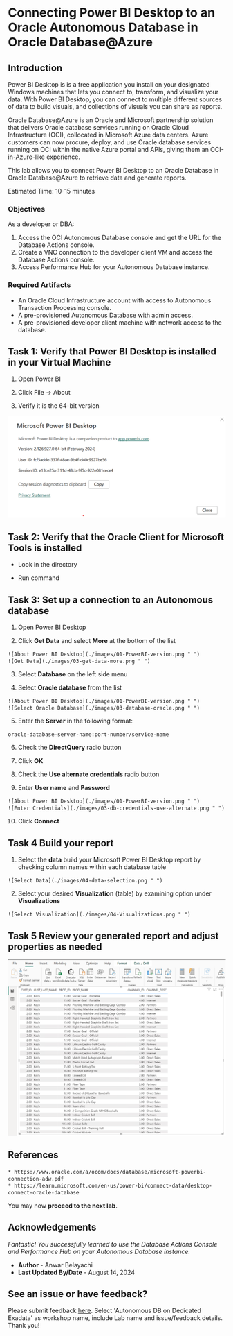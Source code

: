# Connecting Power BI Desktop to an Oracle Autonomous Database in Oracle Database@Azure 

## Introduction
Power BI Desktop is is a free application you install on your designated Windows machines that lets you connect to, transform, and visualize your data. With Power BI Desktop, you can connect to multiple different sources of data to build visuals, and collections of visuals you can share as reports.

Oracle Database@Azure is an Oracle and Microsoft partnership solution that delivers Oracle database services running on Oracle Cloud Infrastructure (OCI), collocated in Microsoft Azure data centers. Azure customers can now procure, deploy, and use Oracle database services running on OCI within the native Azure portal and APIs, giving them an OCI-in-Azure-like experience. 

This lab allows you to connect Power BI Desktop to an Oracle Database in Oracle Database@Azure to retrieve data and generate reports.

Estimated Time: 10-15 minutes

### Objectives

As a developer or DBA:

1. Access the OCI Autonomous Database console and get the URL for the Database Actions console.
2. Create a VNC connection to the developer client VM and access the Database Actions console.
3. Access Performance Hub for your Autonomous Database instance.

### Required Artifacts
- An Oracle Cloud Infrastructure account with access to Autonomous Transaction Processing console.
- A pre-provisioned Autonomous Database with admin access.
- A pre-provisioned developer client machine with network access to the database.

## Task 1: Verify that Power BI Desktop is installed in your Virtual Machine

1. Open Power BI

2. Click File -> About

3. Verify it is the 64-bit version

  ![About Power BI Desktop](./images/01-PowerBI-version.png " ")


## Task 2: Verify that the Oracle Client for Microsoft Tools is installed

- Look in the directory

- Run command 


## Task 3: Set up a connection to an Autonomous database

  1. Open Power BI Desktop

  2. Click **Get Data** and select **More** at the bottom of the list

    ![About Power BI Desktop](./images/01-PowerBI-version.png " ")
    ![Get Data](./images/03-get-data-more.png " ")

  3. Select **Database** on the left side menu

  4. Select **Oracle database** from the list

    ![About Power BI Desktop](./images/01-PowerBI-version.png " ")
    ![Select Oracle Database](./images/03-database-oracle.png " ")

  5. Enter the **Server** in the following format:

    oracle-database-server-name:port-number/service-name

  6. Check the **DirectQuery** radio button
    
  7. Click **OK**

  8. Check the **Use alternate credentials** radio button

  9. Enter **User name** and **Password**

    ![About Power BI Desktop](./images/01-PowerBI-version.png " ")
    ![Enter Credentials](./images/03-db-credentials-use-alternate.png " ")

  10. Click **Connect**


## Task 4 Build your report

  1. Select the **data** build your Microsoft Power BI Desktop report by checking column names within each database table

    ![Select Data](./images/04-data-selection.png " ")

  2. Select your desired **Visualization** (table) by examining option under **Visualizations** 

    ![Select Visualization](./images/04-Visualizations.png " ")

## Task 5 Review your generated report and adjust properties as needed

  ![Report Genererated](./images/05-report-generated.png " ")


## References

    * https://www.oracle.com/a/ocom/docs/database/microsoft-powerbi-connection-adw.pdf
    * https://learn.microsoft.com/en-us/power-bi/connect-data/desktop-connect-oracle-database

You may now **proceed to the next lab**.

## Acknowledgements

*Fantastic! You successfully learned to use the Database Actions Console and Performance Hub on your Autonomous Database instance.*

- **Author** - Anwar Belayachi
- **Last Updated By/Date** - August 14, 2024


## See an issue or have feedback?  
Please submit feedback [here](https://apexapps.oracle.com/pls/apex/f?p=133:1:::::P1_FEEDBACK:1).   Select 'Autonomous DB on Dedicated Exadata' as workshop name, include Lab name and issue/feedback details. Thank you!
